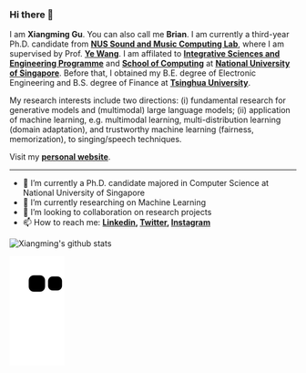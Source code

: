 ### Hi there 👋

I am **Xiangming Gu**. You can also call me **Brian**. I am currently a third-year Ph.D. candidate from **[NUS Sound and Music Computing Lab](https://smcnus.github.io)**, where I am supervised by Prof. **[Ye Wang](https://www.comp.nus.edu.sg/cs/people/wangye/)**. I am affilated to **[Integrative Sciences and Engineering Programme](https://isep.nus.edu.sg)** and **[School of Computing](https://www.comp.nus.edu.sg)** at **[National University of Singapore](https://www.nus.edu.sg)**. Before that, I obtained my B.E. degree of Electronic Engineering and B.S. degree of Finance at **[Tsinghua University](https://www.tsinghua.edu.cn/en/)**.

My research interests include two directions: (i) fundamental research for generative models and (multimodal) large language models; (ii) application of machine learning, e.g. multimodal learning, multi-distribution learning (domain adaptation), and trustworthy machine learning (fairness, memorization), to singing/speech techniques.

Visit my **[personal website](https://guxm2021.github.io)**.
<!-- **guxm2021/guxm2021** is a ✨ _special_ ✨ repository because its `README.md` (this file) appears on your GitHub profile. -->

---

- 🔭 I’m currently a Ph.D. candidate majored in Computer Science at National University of Singapore
- 🌱 I’m currently researching on Machine Learning
- 👯 I’m looking to collaboration on research projects
- 📫 How to reach me: **[Linkedin](https://www.linkedin.com/in/xiangming-gu/), [Twitter](https://twitter.com/gu_xiangming), [Instagram](https://instagram.com/xiangminggu)**
<!-- - 😄 Pronouns: ...
- ⚡ Fun fact: ... -->
<!-- [![Readme Card](https://github-readme-stats.vercel.app/api/pin/?username=guxm2021&repo=ALT_SpeechBrain&theme=rose_pine)](https://github.com/guxm2021/ALT_SpeechBrain)[![Readme Card](https://github-readme-stats.vercel.app/api/pin/?username=guxm2021&repo=MM_ALT&theme=rose_pine)](https://github.com/guxm2021/MM_ALT)

[![Readme Card](https://github-readme-stats.vercel.app/api/pin/?username=guxm2021&repo=3D-HPE-PAA&theme=rose_pine)](https://github.com/guxm2021/3D-HPE-PAA)[![Readme Card](https://github-readme-stats.vercel.app/api/pin/?username=guxm2021&repo=guxm2021.github.io&theme=rose_pine)](https://github.com/guxm2021/guxm2021.github.io) -->

![Xiangming's github stats](https://github-readme-stats.vercel.app/api?username=guxm2021&show_icons=true&theme=radical)

![Snake animation](https://github.com/guxm2021/guxm2021/blob/output/github-contribution-grid-snake.svg)
